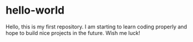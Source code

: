 # hello-world
Hello, this is my first repository.
I am starting to learn coding properly and hope to build nice projects in the future.
Wish me luck!
